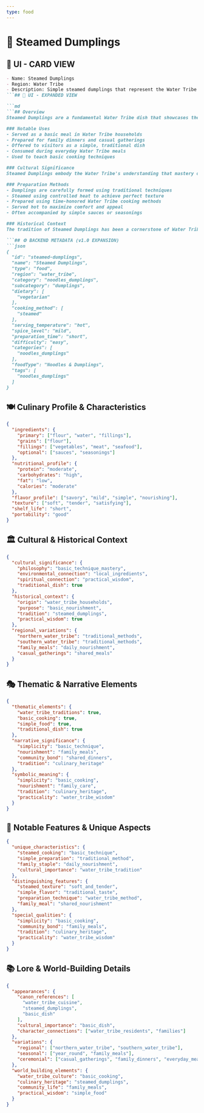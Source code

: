 ```yaml
---
type: food
---
```


# 🥟 Steamed Dumplings

## 🎴 UI - CARD VIEW

```md
- Name: Steamed Dumplings
- Region: Water Tribe
- Description: Simple steamed dumplings that represent the Water Tribe's mastery of basic cooking techniques and their appreciation for simple, nourishing foods.
```## 📖 UI - EXPANDED VIEW

```md
```## Overview
Steamed Dumplings are a fundamental Water Tribe dish that showcases the tribe's mastery of basic cooking techniques and their appreciation for simple, nourishing foods. These simple steamed dumplings represent the Water Tribe's understanding that the best meals often come from mastering fundamental cooking methods and using ingredients that are readily available in their environment. The dish embodies the Water Tribe's philosophy that food should be both practical and satisfying, providing nourishment without unnecessary complexity.

### Notable Uses
- Served as a basic meal in Water Tribe households
- Prepared for family dinners and casual gatherings
- Offered to visitors as a simple, traditional dish
- Consumed during everyday Water Tribe meals
- Used to teach basic cooking techniques

### Cultural Significance
Steamed Dumplings embody the Water Tribe's understanding that mastery of basic cooking techniques is essential to creating satisfying meals. The dish represents their belief that even simple foods can be elevated through proper preparation and that fundamental cooking methods have value in their own right. The simplicity of these dumplings reflects the Water Tribe's practical approach to food and their appreciation for meals that are both nourishing and straightforward.

### Preparation Methods
- Dumplings are carefully formed using traditional techniques
- Steamed using controlled heat to achieve perfect texture
- Prepared using time-honored Water Tribe cooking methods
- Served hot to maximize comfort and appeal
- Often accompanied by simple sauces or seasonings

### Historical Context
The tradition of Steamed Dumplings has been a cornerstone of Water Tribe cuisine for generations, developed as a way to create satisfying meals using basic ingredients and fundamental cooking techniques. This dish demonstrates the Water Tribe's practical wisdom and their ability to create nourishing foods from simple components. The tradition continues to be a vital part of Water Tribe culinary culture and serves as a reminder of the value of mastering basic cooking methods.

```## ⚙️ BACKEND METADATA (v1.0 EXPANSION)
```json
{
  "id": "steamed-dumplings",
  "name": "Steamed Dumplings",
  "type": "food",
  "region": "water_tribe",
  "category": "noodles_dumplings",
  "subcategory": "dumplings",
  "dietary": [
    "vegetarian"
  ],
  "cooking_method": [
    "steamed"
  ],
  "serving_temperature": "hot",
  "spice_level": "mild",
  "preparation_time": "short",
  "difficulty": "easy",
  "categories": [
    "noodles_dumplings"
  ],
  "foodType": "Noodles & Dumplings",
  "tags": [
    "noodles_dumplings"
  ]
}
```

## 🍽️ Culinary Profile & Characteristics
```json
{
  "ingredients": {
    "primary": ["flour", "water", "fillings"],
    "grains": ["flour"],
    "fillings": ["vegetables", "meat", "seafood"],
    "optional": ["sauces", "seasonings"]
  },
  "nutritional_profile": {
    "protein": "moderate",
    "carbohydrates": "high",
    "fat": "low",
    "calories": "moderate"
  },
  "flavor_profile": ["savory", "mild", "simple", "nourishing"],
  "texture": ["soft", "tender", "satisfying"],
  "shelf_life": "short",
  "portability": "good"
}
```

## 🏛️ Cultural & Historical Context
```json
{
  "cultural_significance": {
    "philosophy": "basic_technique_mastery",
    "environmental_connection": "local_ingredients",
    "spiritual_connection": "practical_wisdom",
    "traditional_dish": true
  },
  "historical_context": {
    "origin": "water_tribe_households",
    "purpose": "basic_nourishment",
    "tradition": "steamed_dumplings",
    "practical_wisdom": true
  },
  "regional_variations": {
    "northern_water_tribe": "traditional_methods",
    "southern_water_tribe": "traditional_methods",
    "family_meals": "daily_nourishment",
    "casual_gatherings": "shared_meals"
  }
}
```

## 🎭 Thematic & Narrative Elements
```json
{
  "thematic_elements": {
    "water_tribe_traditions": true,
    "basic_cooking": true,
    "simple_food": true,
    "traditional_dish": true
  },
  "narrative_significance": {
    "simplicity": "basic_technique",
    "nourishment": "family_meals",
    "community_bond": "shared_dinners",
    "tradition": "culinary_heritage"
  },
  "symbolic_meaning": {
    "simplicity": "basic_cooking",
    "nourishment": "family_care",
    "tradition": "culinary_heritage",
    "practicality": "water_tribe_wisdom"
  }
}
```

## 🌟 Notable Features & Unique Aspects
```json
{
  "unique_characteristics": {
    "steamed_cooking": "basic_technique",
    "simple_preparation": "traditional_method",
    "family_staple": "daily_nourishment",
    "cultural_importance": "water_tribe_tradition"
  },
  "distinguishing_features": {
    "steamed_texture": "soft_and_tender",
    "simple_flavor": "traditional_taste",
    "preparation_technique": "water_tribe_method",
    "family_meal": "shared_nourishment"
  },
  "special_qualities": {
    "simplicity": "basic_cooking",
    "community_bond": "family_meals",
    "tradition": "culinary_heritage",
    "practicality": "water_tribe_wisdom"
  }
}
```

## 📚 Lore & World-Building Details
```json
{
  "appearances": {
    "canon_references": [
      "water_tribe_cuisine",
      "steamed_dumplings",
      "basic_dish"
    ],
    "cultural_importance": "basic_dish",
    "character_connections": ["water_tribe_residents", "families"]
  },
  "variations": {
    "regional": ["northern_water_tribe", "southern_water_tribe"],
    "seasonal": ["year_round", "family_meals"],
    "ceremonial": ["casual_gatherings", "family_dinners", "everyday_meals"]
  },
  "world_building_elements": {
    "water_tribe_culture": "basic_cooking",
    "culinary_heritage": "steamed_dumplings",
    "community_life": "family_meals",
    "practical_wisdom": "simple_food"
  }
}
```
